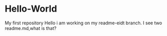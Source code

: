 # Hello-World
My first repository
Hello i am working on my readme-eidt branch. I see two readme.md,what is that?
